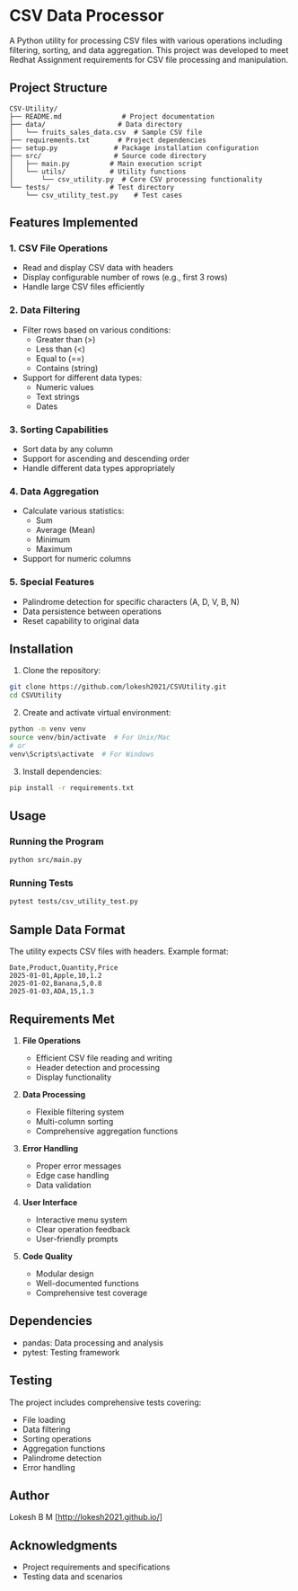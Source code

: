 # CSV Data Processor

A Python utility for processing CSV files with various operations including filtering, sorting, and data aggregation. This project was developed to meet Redhat Assignment requirements for CSV file processing and manipulation.

## Project Structure
```
CSV-Utility/
├── README.md               # Project documentation
├── data/                  # Data directory
│   └── fruits_sales_data.csv  # Sample CSV file
├── requirements.txt       # Project dependencies
├── setup.py              # Package installation configuration
├── src/                  # Source code directory
│   ├── main.py          # Main execution script
│   └── utils/           # Utility functions
│       └── csv_utility.py  # Core CSV processing functionality
└── tests/               # Test directory
    └── csv_utility_test.py    # Test cases
```

## Features Implemented

### 1. CSV File Operations
- Read and display CSV data with headers
- Display configurable number of rows (e.g., first 3 rows)
- Handle large CSV files efficiently

### 2. Data Filtering
- Filter rows based on various conditions:
  - Greater than (>)
  - Less than (<)
  - Equal to (==)
  - Contains (string)
- Support for different data types:
  - Numeric values
  - Text strings
  - Dates

### 3. Sorting Capabilities
- Sort data by any column
- Support for ascending and descending order
- Handle different data types appropriately

### 4. Data Aggregation
- Calculate various statistics:
  - Sum
  - Average (Mean)
  - Minimum
  - Maximum
- Support for numeric columns

### 5. Special Features
- Palindrome detection for specific characters (A, D, V, B, N)
- Data persistence between operations
- Reset capability to original data

## Installation

1. Clone the repository:
```bash
git clone https://github.com/lokesh2021/CSVUtility.git
cd CSVUtility
```

2. Create and activate virtual environment:
```bash
python -m venv venv
source venv/bin/activate  # For Unix/Mac
# or
venv\Scripts\activate  # For Windows
```

3. Install dependencies:
```bash
pip install -r requirements.txt
```

## Usage

### Running the Program
```bash
python src/main.py
```

### Running Tests
```bash
pytest tests/csv_utility_test.py
```

## Sample Data Format
The utility expects CSV files with headers. Example format:
```csv
Date,Product,Quantity,Price
2025-01-01,Apple,10,1.2
2025-01-02,Banana,5,0.8
2025-01-03,ADA,15,1.3
```

## Requirements Met

1. **File Operations**
   - Efficient CSV file reading and writing
   - Header detection and processing
   - Display functionality

2. **Data Processing**
   - Flexible filtering system
   - Multi-column sorting
   - Comprehensive aggregation functions

3. **Error Handling**
   - Proper error messages
   - Edge case handling
   - Data validation

4. **User Interface**
   - Interactive menu system
   - Clear operation feedback
   - User-friendly prompts

5. **Code Quality**
   - Modular design
   - Well-documented functions
   - Comprehensive test coverage

## Dependencies
- pandas: Data processing and analysis
- pytest: Testing framework

## Testing
The project includes comprehensive tests covering:
- File loading
- Data filtering
- Sorting operations
- Aggregation functions
- Palindrome detection
- Error handling

## Author
Lokesh B M [http://lokesh2021.github.io/]

## Acknowledgments
- Project requirements and specifications
- Testing data and scenarios
